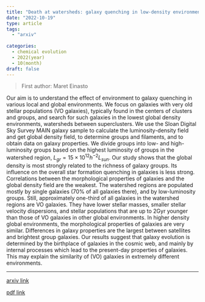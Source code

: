 ```yaml
---
title: "Death at watersheds: galaxy quenching in low-density environments"
date: "2022-10-19"
type: article
tags:
  - "arxiv"
  
categories:
  - chemical evolution
  - 2022(year)
  - 10(month)
draft: false
---
```

> First author: Maret Einasto

 Our aim is to understand the effect of environment to galaxy quenching in
various local and global environments. We focus on galaxies with very old
stellar populations (VO galaxies), typically found in the centers of clusters
and groups, and search for such galaxies in the lowest global density
environments, watersheds between superclusters. We use the Sloan Digital Sky
Survey MAIN galaxy sample to calculate the luminosity-density field and get
global density field, to determine groups and filaments, and to obtain data on
galaxy properties. We divide groups into low- and high-luminosity groups based
on the highest luminosity of groups in the watershed region, $L_{gr} = 15
\times10^{12} h^{-2} L_{sun}$. Our study shows that the global density is most
strongly related to the richness of galaxy groups. Its influence on the overall
star formation quenching in galaxies is less strong. Correlations between the
morphological properties of galaxies and the global density field are the
weakest. The watershed regions are populated mostly by single galaxies (70% of
all galaxies there), and by low-luminosity groups. Still, approximately
one-third of all galaxies in the watershed regions are VO galaxies. They have
lower stellar masses, smaller stellar velocity dispersions, and stellar
populations that are up to 2Gyr younger than those of VO galaxies in other
global environments. In higher density global environments, the morphological
properties of galaxies are very similar. Differences in galaxy properties are
the largest between satellites and brightest group galaxies. Our results
suggest that galaxy evolution is determined by the birthplace of galaxies in
the cosmic web, and mainly by internal processes which lead to the present-day
properties of galaxies. This may explain the similarity of (VO) galaxies in
extremely different environments.

---
[arxiv link](http://arxiv.org/abs/2210.10761v1)

[pdf link](http://arxiv.org/pdf/2210.10761v1)